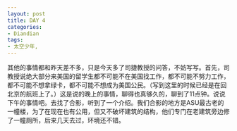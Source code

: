 ```yaml
---
layout: post
title: DAY 4
categories:
- Diandian
tags:
- 太空少年, 
---
```

其他的事情都和昨天差不多，只是今天多了司捷教授的问答，不妨写写。首先，司教授说绝大部分来美国的留学生都不可能不在美国找工作，都不可能不努力工作，都不可能不想拿绿卡，都不可能不想成为美国公民。（写到这里的时候已经是在回北京的航班上了。）这是说的晚上的事情，聊得也真够久的，聊到了11点钟。说说下午的事情吧。去找了合影，听到了一个介绍。我们合影的地方是ASU最古老的一幢楼，为了在现在也有公用，但又不破坏建筑的结构，他们专门在老建筑旁边修了一幢厕所，后来几天去过，环境还不错。